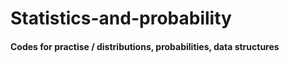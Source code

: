 # Statistics-and-probability

#### Codes for practise / distributions, probabilities, data structures

